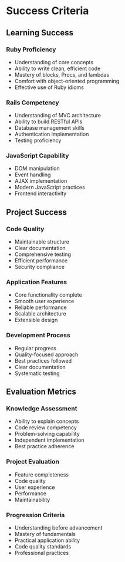 # Success Criteria

## Learning Success

### Ruby Proficiency
- Understanding of core concepts
- Ability to write clean, efficient code
- Mastery of blocks, Procs, and lambdas
- Comfort with object-oriented programming
- Effective use of Ruby idioms

### Rails Competency
- Understanding of MVC architecture
- Ability to build RESTful APIs
- Database management skills
- Authentication implementation
- Testing proficiency

### JavaScript Capability
- DOM manipulation
- Event handling
- AJAX implementation
- Modern JavaScript practices
- Frontend interactivity

## Project Success

### Code Quality
- Maintainable structure
- Clear documentation
- Comprehensive testing
- Efficient performance
- Security compliance

### Application Features
- Core functionality complete
- Smooth user experience
- Reliable performance
- Scalable architecture
- Extensible design

### Development Process
- Regular progress
- Quality-focused approach
- Best practices followed
- Clear documentation
- Systematic testing

## Evaluation Metrics

### Knowledge Assessment
- Ability to explain concepts
- Code review competency
- Problem-solving capability
- Independent implementation
- Best practice adherence

### Project Evaluation
- Feature completeness
- Code quality
- User experience
- Performance
- Maintainability

### Progression Criteria
- Understanding before advancement
- Mastery of fundamentals
- Practical application ability
- Code quality standards
- Professional practices